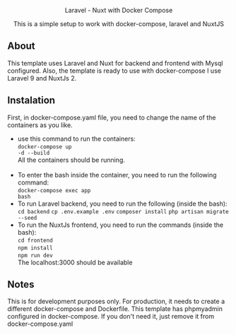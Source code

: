 <p align="center">Laravel - Nuxt with Docker Compose</p>

<p align="center">
  This is a simple setup to work with docker-compose, laravel and NuxtJS
</p>

## About

This template uses Laravel and Nuxt for backend and frontend with Mysql configured.
Also, the template is ready to use with docker-compose
I use Laravel 9 and NuxtJs 2.

## Instalation

First, in docker-compose.yaml file, you need to change the name of the containers as you like.

- use this command to run the containers:<br/>
  <code>docker-compose up -d --build</code><br/>
  All the containers should be running.<br/><br/>
- To enter the bash inside the container, you need to run the following command:<br>
  <code>docker-compose exec app bash</code><br/>
- To run Laravel backend, you need to run the following (inside the bash):<br/>
  <code>cd backend</code>
  <code>cp .env.example .env</code>
  <code>composer install</code>
  <code>php artisan migrate --seed</code>
- To run the NuxtJs frontend, you need to run the commands (inside the bash):<br/>
  <code>cd frontend</code><br/>
  <code>npm install</code><br/>
  <code>npm run dev</code><br/>
  The localhost:3000 should be available<br/>

## Notes

This is for development purposes only. For production, it needs to create a different docker-compose and Dockerfile.
This template has phpmyadmin configured in docker-compose. If you don't need it, just remove it from docker-compose.yaml
